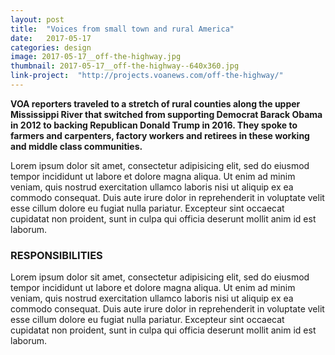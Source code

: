 ```yaml
---
layout: post
title:  "Voices from small town and rural America"
date:   2017-05-17
categories: design
image: 2017-05-17__off-the-highway.jpg
thumbnail: 2017-05-17__off-the-highway--640x360.jpg
link-project:  "http://projects.voanews.com/off-the-highway/"
---
```


**VOA reporters traveled to a stretch of rural counties along the upper Mississippi River that switched from supporting Democrat Barack Obama in 2012 to backing Republican Donald Trump in 2016. They spoke to farmers and carpenters, factory workers and retirees in these working and middle class communities.**

Lorem ipsum dolor sit amet, consectetur adipisicing elit, sed do eiusmod tempor incididunt ut labore et dolore magna aliqua. Ut enim ad minim veniam, quis nostrud exercitation ullamco laboris nisi ut aliquip ex ea commodo consequat. Duis aute irure dolor in reprehenderit in voluptate velit esse cillum dolore eu fugiat nulla pariatur. Excepteur sint occaecat cupidatat non proident, sunt in culpa qui officia deserunt mollit anim id est laborum.

### RESPONSIBILITIES

Lorem ipsum dolor sit amet, consectetur adipisicing elit, sed do eiusmod tempor incididunt ut labore et dolore magna aliqua. Ut enim ad minim veniam, quis nostrud exercitation ullamco laboris nisi ut aliquip ex ea commodo consequat. Duis aute irure dolor in reprehenderit in voluptate velit esse cillum dolore eu fugiat nulla pariatur. Excepteur sint occaecat cupidatat non proident, sunt in culpa qui officia deserunt mollit anim id est laborum.